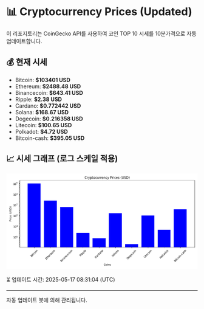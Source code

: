 
# 📊 Cryptocurrency Prices (Updated)

이 리포지토리는 CoinGecko API를 사용하여 코인 TOP 10 시세를 10분가격으로 자동 업데이트합니다.

## 💰 현재 시세
- Bitcoin: **$103401 USD**
- Ethereum: **$2488.48 USD**
- Binancecoin: **$643.41 USD**
- Ripple: **$2.38 USD**
- Cardano: **$0.772442 USD**
- Solana: **$168.67 USD**
- Dogecoin: **$0.216358 USD**
- Litecoin: **$100.65 USD**
- Polkadot: **$4.72 USD**
- Bitcoin-cash: **$395.05 USD**

## 📈 시세 그래프 (로그 스케일 적용)
![Crypto Prices](crypto_prices.png)

⏳ 업데이트 시간: 2025-05-17 08:31:04 (UTC)

---
자동 업데이트 봇에 의해 관리됩니다.
